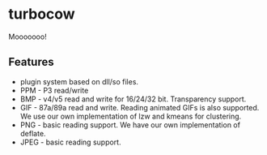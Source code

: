 # turbocow

Mooooooo!

## Features

- plugin system based on dll/so files.
- PPM - P3 read/write
- BMP - v4/v5 read and write for 16/24/32 bit. Transparency support.
- GIF - 87a/89a read and write. Reading animated GIFs is also supported. We use our own implementation of lzw and kmeans for clustering.
- PNG - basic reading support. We have our own implementation of deflate.
- JPEG - basic reading support.